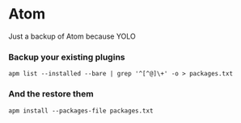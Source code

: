 # Atom
Just a backup of Atom because YOLO


### Backup your existing plugins

```
apm list --installed --bare | grep '^[^@]\+' -o > packages.txt
```


### And the restore them

```
apm install --packages-file packages.txt
```
